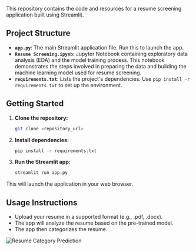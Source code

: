 This repository contains the code and resources for a resume screening application built using Streamlit.  

## Project Structure

* **`app.py`**: The main Streamlit application file.  Run this to launch the  app.
* **`Resume Screening.ipynb`**: Jupyter Notebook containing exploratory data analysis (EDA) and the model training process. This notebook demonstrates the steps involved in preparing the data and building the machine learning model used for resume screening.
* **`requirements.txt`**:  Lists the project's dependencies. Use `pip install -r requirements.txt` to set up the environment.


## Getting Started

1. **Clone the repository:**
   ```bash
   git clone <repository_url>
   ```

2. **Install dependencies:**
   ```bash
   pip install -r requirements.txt
   ```

3. **Run the Streamlit app:**
   ```bash
   streamlit run app.py
   ```

This will launch the application in your web browser.


## Usage Instructions 

*   Upload your resume in a supported format (e.g., .pdf, .docx).
*   The app will analyze the resume based on the pre-trained model.
*   The app then categorizes the resume.

![Resume Category Prediction](https://github.com/user-attachments/assets/e7317b99-0fce-498b-8770-f2886c432dd2)
